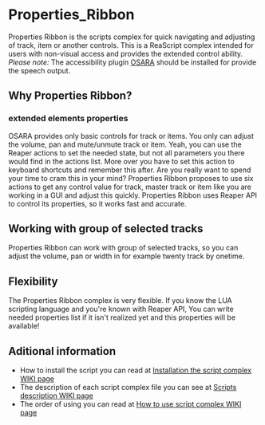 # Properties_Ribbon
Properties Ribbon is the scripts complex for quick navigating and adjusting of track, item or another controls. This is a ReaScript complex intended for users with non-visual access and provides the extended control ability.
*Please note:* The accessibility plugin [OSARA](https://osara.reaperaccessibility.com/) should be installed for provide the speech output.
## Why Properties Ribbon? ##
### extended elements properties ###
OSARA provides only basic controls for track or items. You only can adjust the volume, pan and mute/unmute track or item. Yeah, you can use the Reaper actions to set the needed state, but not all parameters you there would find in the actions list. More over you have to set this action to keyboard shortcuts and remember this after. Are you really want to spend your time to cram this in your mind?
Properties Ribbon proposes to use six actions to get any control value for track, master track or item like you are working in a GUI and adjust this quickly. Properties Ribbon uses Reaper API to control its properties, so it works fast and accurate.
## Working with group of selected tracks ##
Properties Ribbon can work with group of selected tracks, so you can adjust the volume, pan or width in for example twenty  track by onetime.
## Flexibility ##
The Properties Ribbon complex is very flexible. If you know the LUA scripting language and you're known with Reaper API, You can write needed properties list if it isn't realized yet and this properties will be available!
## Aditional information ##
+ How to install the script you can read at [Installation the script complex WIKI page](https://github.com/outsidepro-arts/Properties_Ribbon/wiki/Installation-the-script-complex)
+ The description of each script complex file you can see at [Scripts description WIKI page](https://github.com/outsidepro-arts/Properties_Ribbon/wiki/Scripts-description)
+ The order of using you can read at [How to use script complex WIKI page](https://github.com/outsidepro-arts/Properties_Ribbon/wiki/How-to-use-the-Properties-Ribbon-scripts-complex)
